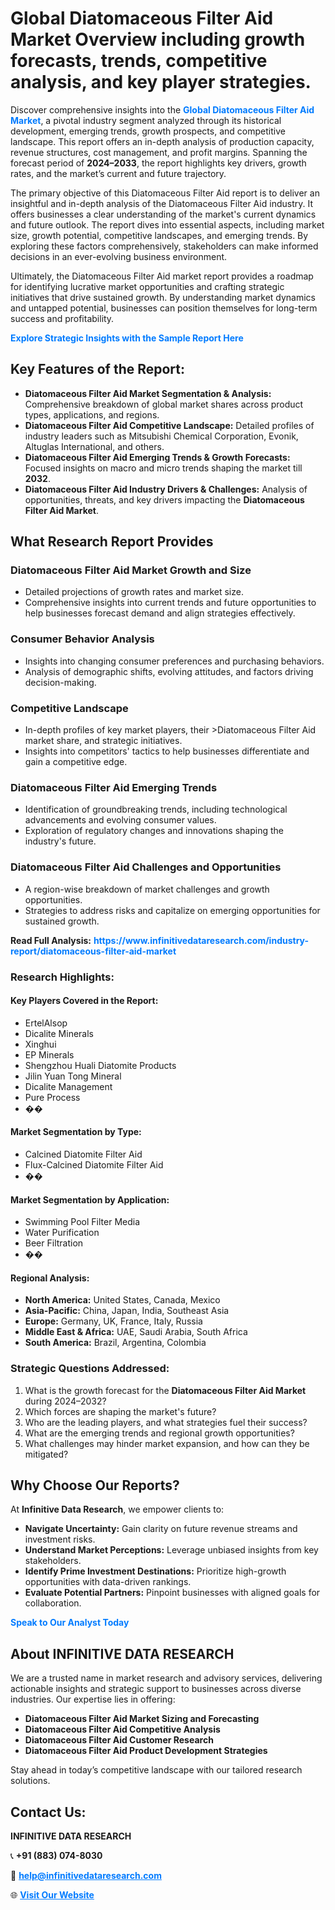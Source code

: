 <h1>Global Diatomaceous Filter Aid Market Overview including growth forecasts, trends, competitive analysis, and key player strategies.</h1>
<p>
Discover comprehensive insights into the 
<a href="https://www.infinitivedataresearch.com/industry-report/diatomaceous-filter-aid-market" rel="dofollow" style="color: #007BFF; text-decoration: none;"><strong>Global Diatomaceous Filter Aid Market</strong></a>, a pivotal industry segment analyzed through its historical development, emerging trends, growth prospects, and competitive landscape. This report offers an in-depth analysis of production capacity, revenue structures, cost management, and profit margins. Spanning the forecast period of <strong>2024–2033</strong>, the report highlights key drivers, growth rates, and the market’s current and future trajectory.
</p>
<p>
The primary objective of this Diatomaceous Filter Aid report is to deliver an insightful and in-depth analysis of the Diatomaceous Filter Aid industry. It offers businesses a clear understanding of the market's current dynamics and future outlook. The report dives into essential aspects, including market size, growth potential, competitive landscapes, and emerging trends. By exploring these factors comprehensively, stakeholders can make informed decisions in an ever-evolving business environment.
</p>
<p>
Ultimately, the Diatomaceous Filter Aid market report provides a roadmap for identifying lucrative market opportunities and crafting strategic initiatives that drive sustained growth. By understanding market dynamics and untapped potential, businesses can position themselves for long-term success and profitability.
</p>
<p>
<a href="https://www.infinitivedataresearch.com/request-sample/reportId=108981" style="color: #007BFF; text-decoration: none;"><strong>Explore Strategic Insights with the Sample Report Here</strong></a>
</p>

<h2>Key Features of the Report:</h2>
<ul>
<li><strong>Diatomaceous Filter Aid Market Segmentation & Analysis:</strong> Comprehensive breakdown of global market shares across product types, applications, and regions.</li>
<li><strong>Diatomaceous Filter Aid Competitive Landscape:</strong> Detailed profiles of industry leaders such as Mitsubishi Chemical Corporation, Evonik, Altuglas International, and others.</li>
<li><strong>Diatomaceous Filter Aid Emerging Trends & Growth Forecasts:</strong> Focused insights on macro and micro trends shaping the market till <strong>2032</strong>.</li>
<li><strong>Diatomaceous Filter Aid Industry Drivers & Challenges:</strong> Analysis of opportunities, threats, and key drivers impacting the <strong>Diatomaceous Filter Aid Market</strong>.</li>
</ul>

<h2>What Research Report Provides</h2>
<h3>Diatomaceous Filter Aid Market Growth and Size</h3>
<ul>
<li>Detailed projections of growth rates and market size.</li>
<li>Comprehensive insights into current trends and future opportunities to help businesses forecast demand and align strategies effectively.</li>
</ul>

<h3>Consumer Behavior Analysis</h3>
<ul>
<li>Insights into changing consumer preferences and purchasing behaviors.</li>
<li>Analysis of demographic shifts, evolving attitudes, and factors driving decision-making.</li>
</ul>

<h3>Competitive Landscape</h3>
<ul>
<li>In-depth profiles of key market players, their >Diatomaceous Filter Aid market share, and strategic initiatives.</li>
<li>Insights into competitors' tactics to help businesses differentiate and gain a competitive edge.</li>
</ul>

<h3>Diatomaceous Filter Aid Emerging Trends</h3>
<ul>
<li>Identification of groundbreaking trends, including technological advancements and evolving consumer values.</li>
<li>Exploration of regulatory changes and innovations shaping the industry's future.</li>
</ul>

<h3>Diatomaceous Filter Aid Challenges and Opportunities</h3>
<ul>
<li>A region-wise breakdown of market challenges and growth opportunities.</li>
<li>Strategies to address risks and capitalize on emerging opportunities for sustained growth.</li>
</ul>
<p><strong>Read Full Analysis:</strong> <a href="https://www.infinitivedataresearch.com/industry-report/diatomaceous-filter-aid-market" rel="dofollow" style="color: #007BFF; text-decoration: none;"><strong>https://www.infinitivedataresearch.com/industry-report/diatomaceous-filter-aid-market</strong></a></p>
<h3>Research Highlights:</h3>
<h4>Key Players Covered in the Report:</h4>
<ul><li>ErtelAlsop</li><li>Dicalite Minerals</li><li>Xinghui</li><li>EP Minerals</li><li>Shengzhou Huali Diatomite Products</li><li>Jilin Yuan Tong Mineral</li><li>Dicalite Management</li><li>Pure Process</li><li>��</li></ul>
<h4>Market Segmentation by Type:</h4>
<ul><li>Calcined Diatomite Filter Aid</li><li>Flux-Calcined Diatomite Filter Aid</li><li>��</li></ul>
<h4>Market Segmentation by Application:</h4>
<ul><li>Swimming Pool Filter Media</li><li>Water Purification</li><li>Beer Filtration</li><li>��</li></ul>

<h4>Regional Analysis:</h4>
<ul>
<li><strong>North America:</strong> United States, Canada, Mexico</li>
<li><strong>Asia-Pacific:</strong> China, Japan, India, Southeast Asia</li>
<li><strong>Europe:</strong> Germany, UK, France, Italy, Russia</li>
<li><strong>Middle East & Africa:</strong> UAE, Saudi Arabia, South Africa</li>
<li><strong>South America:</strong> Brazil, Argentina, Colombia</li>
</ul>

<h3>Strategic Questions Addressed:</h3>
<ol>
<li>What is the growth forecast for the <strong>Diatomaceous Filter Aid Market</strong> during 2024–2032?</li>
<li>Which forces are shaping the market's future?</li>
<li>Who are the leading players, and what strategies fuel their success?</li>
<li>What are the emerging trends and regional growth opportunities?</li>
<li>What challenges may hinder market expansion, and how can they be mitigated?</li>
</ol>

<h2>Why Choose Our Reports?</h2>
<p>At <strong>Infinitive Data Research</strong>, we empower clients to:</p>
<ul>
<li><strong>Navigate Uncertainty:</strong> Gain clarity on future revenue streams and investment risks.</li>
<li><strong>Understand Market Perceptions:</strong> Leverage unbiased insights from key stakeholders.</li>
<li><strong>Identify Prime Investment Destinations:</strong> Prioritize high-growth opportunities with data-driven rankings.</li>
<li><strong>Evaluate Potential Partners:</strong> Pinpoint businesses with aligned goals for collaboration.</li>
</ul>
<p><a href="https://www.infinitivedataresearch.com/industry-report/diatomaceous-filter-aid-market" rel="dofollow" style="color: #007BFF; text-decoration: none;"><strong>Speak to Our Analyst Today</strong></a></p>

<h2>About INFINITIVE DATA RESEARCH</h2>
<p>We are a trusted name in market research and advisory services, delivering actionable insights and strategic support to businesses across diverse industries. Our expertise lies in offering:</p>
<ul>
<li><strong>Diatomaceous Filter Aid Market Sizing and Forecasting</strong></li>
<li><strong>Diatomaceous Filter Aid Competitive Analysis</strong></li>
<li><strong>Diatomaceous Filter Aid Customer Research</strong></li>
<li><strong>Diatomaceous Filter Aid Product Development Strategies</strong></li>
</ul>
<p>Stay ahead in today’s competitive landscape with our tailored research solutions.</p>

<h2>Contact Us:</h2>
<p><strong>INFINITIVE DATA RESEARCH</strong></p>
<p>📞 <strong>+91 (883) 074-8030</strong></p>
<p>📧 <strong><a href="mailto:help@infinitivedataresearch.com" style="color: #007BFF;">help@infinitivedataresearch.com</a></strong></p>
<p>🌐 <strong><a href="https://www.infinitivedataresearch.com" rel="dofollow" style="color: #007BFF;">Visit Our Website</a></strong></p>